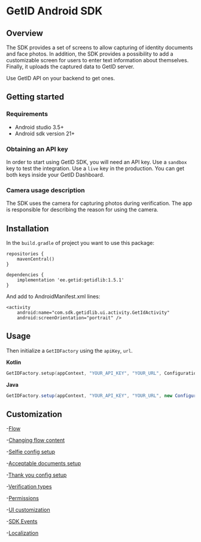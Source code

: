 # GetID Android SDK

## Overview

The SDK provides a set of screens to allow capturing of identity documents and face photos. In addition, the SDK provides a possibility to add a customizable screen for users to enter text information about themselves. Finally, it uploads the captured data to GetID server.

 Use GetID API on your backend to get ones.

## Getting started

### Requirements

- Android studio 3.5+
- Android sdk version 21+

### Obtaining an API key

In order to start using GetID SDK, you will need an API key. Use a `sandbox` key to test the integration. Use a `live` key in the production. You can get both keys inside your GetID Dashboard.

### Camera usage description

The SDK uses the camera for capturing photos during verification. The app is responsible for describing the reason for using the camera.

## Installation

In the `build.gradle` of project you want to use this package:

```
repositories {
    mavenCentral()
}

dependencies {
    implementation 'ee.getid:getidlib:1.5.1'
}
```

And add to AndroidManifest.xml lines:

```
<activity
    android:name="com.sdk.getidlib.ui.activity.GetIdActivity"
    android:screenOrientation="portrait" />
```

## Usage

Then initialize a `GetIDFactory` using the `apiKey`, `url`.

**Kotlin**

```kotlin
GetIDFactory.setup(appContext, "YOUR_API_KEY", "YOUR_URL", ConfigurationPreset())
```

**Java**

```java
GetIDFactory.setup(appContext, "YOUR_API_KEY", "YOUR_URL", new ConfigurationPreset());
```

## Customization

-[Flow](https://github.com/vvorld/getid-android-sdk/blob/master/documentation/Flow.md)

-[Changing flow content](https://github.com/vvorld/getid-android-sdk/blob/master/documentation/Changing%20flow%20content.md)

-[Selfie config setup](https://github.com/vvorld/getid-android-sdk/blob/master/documentation/Selfie%20config%20setup.md)

-[Acceptable documents setup](https://github.com/vvorld/getid-android-sdk/blob/master/documentation/Acceptable%20documents%20setup.md)

-[Thank you config setup](https://github.com/vvorld/getid-android-sdk/blob/master/documentation/Thank%20you%20config%20setup.md)

-[Verification types](https://github.com/vvorld/getid-android-sdk/blob/master/documentation/Verification%20types.md)

-[Permissions](https://github.com/vvorld/getid-android-sdk/blob/master/documentation/Permissions.md)

-[UI customization](https://github.com/vvorld/getid-android-sdk/blob/master/documentation/UI%20customization.md)

-[SDK Events](https://github.com/vvorld/getid-android-sdk/blob/master/documentation/SDK%20Events.md)

-[Localization](https://github.com/vvorld/getid-android-sdk/blob/master/documentation/Localization.md)
